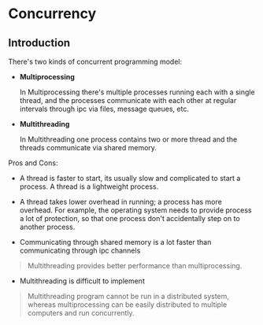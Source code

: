 # Concurrency
## Introduction

There's two kinds of concurrent programming model:
* **Multiprocessing**
  
  In Multiprocessing there's multiple processes running each with a single thread, and the processes communicate with each other at regular intervals through ipc via files, message queues, etc. 
* **Multithreading**

  In Multithreading one process contains two or more thread and the threads communicate via shared memory.

Pros and Cons:

- A thread is faster to start, its usually slow and complicated to start a process. A thread is a lightweight process.

- A thread takes lower overhead in running; a process has more overhead. For example, the operating system needs to provide process a lot of protection, so that one process don't accidentally step on to another process.

- Communicating through shared memory is a lot faster than communicating through ipc channels

> Multithreading provides better performance than multiprocessing.
 
- Multithreading is difficult to implement
> Multithreading program cannot be run in a distributed system, whereas multiprocessing can be easily distributed to multiple computers and run concurrently.
